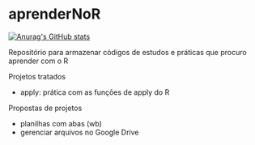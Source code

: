 # aprenderNoR

[![Anurag's GitHub stats](https://github-readme-stats.vercel.app/api?username=MarcsonAz)](https://github.com/anuraghazra/github-readme-stats)

Repositório para armazenar códigos de estudos e práticas que procuro aprender com o R

Projetos tratados

- apply: prática com as funções de apply do R



Propostas de projetos

- planilhas com abas (wb)
- gerenciar arquivos no Google Drive
